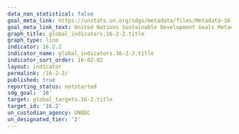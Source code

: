 ```yaml
---
data_non_statistical: false
goal_meta_link: https://unstats.un.org/sdgs/metadata/files/Metadata-16-02-02.pdf
goal_meta_link_text: United Nations Sustainable Development Goals Metadata (pdf 1361kB)
graph_title: global_indicators.16-2-2.title
graph_type: line
indicator: 16.2.2
indicator_name: global_indicators.16-2-2.title
indicator_sort_order: 16-02-02
layout: indicator
permalink: /16-2-2/
published: true
reporting_status: notstarted
sdg_goal: '16'
target: global_targets.16-2.title
target_id: '16.2'
un_custodian_agency: UNODC
un_designated_tier: '2'
---
```

